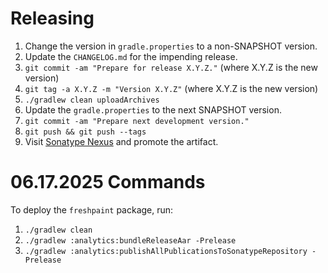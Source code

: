 Releasing
=========

 1. Change the version in `gradle.properties` to a non-SNAPSHOT version.
 2. Update the `CHANGELOG.md` for the impending release.
 3. `git commit -am "Prepare for release X.Y.Z."` (where X.Y.Z is the new version)
 4. `git tag -a X.Y.Z -m "Version X.Y.Z"` (where X.Y.Z is the new version)
 5. `./gradlew clean uploadArchives`
 6. Update the `gradle.properties` to the next SNAPSHOT version.
 7. `git commit -am "Prepare next development version."`
 8. `git push && git push --tags`
 9. Visit [Sonatype Nexus](https://oss.sonatype.org/) and promote the artifact.

 06.17.2025 Commands
 ===================
 
 To deploy the `freshpaint` package, run:
 1. `./gradlew clean`
 2. `./gradlew :analytics:bundleReleaseAar -Prelease`
 3. `./gradlew :analytics:publishAllPublicationsToSonatypeRepository -Prelease`
